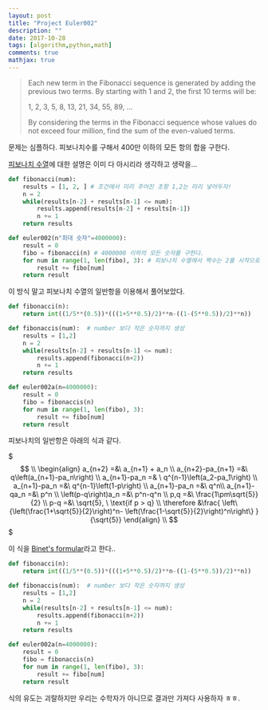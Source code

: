 ```yaml
---
layout: post
title: "Project Euler002"
description: ""
date: 2017-10-28
tags: [algorithm,python,math]
comments: true
mathjax: true
---
```


> Each new term in the Fibonacci sequence is generated by adding the previous two terms. By starting with 1 and 2, the first 10 terms will be:
>
> 1, 2, 3, 5, 8, 13, 21, 34, 55, 89, ...
>
> By considering the terms in the Fibonacci sequence whose values do not exceed four million, find the sum of the even-valued terms.

문제는 심플하다. 피보나치수를 구해서 400만 이하의 모든 항의 합을 구한다.

[피보나치 수열](https://en.wikipedia.org/wiki/Fibonacci_number)에 대한 설명은 이미 다 아시리라 생각하고 생략을...

```python
def fibonacci(num):  
    results = [1, 2, ] # 조건에서 미리 주어진 초항 1,2는 미리 넣어두자!
    n = 2
    while(results[n-2] + results[n-1] <= num):
        results.append(results[n-2] + results[n-1])
        n += 1
    return results

def euler002(n"최대 숫자"=4000000):
    result = 0
    fibo = fibonacci(n) # 4000000 이하의 모든 숫자를 구한다.
    for num in range(1, len(fibo), 3): # 피보나치 수열에서 짝수는 2를 시작으로 3개 단위로 나온다.
        result += fibo[num]
    return result

```



이 방식 말고 피보나치 수열의 일반항을 이용해서 풀어보았다.

```python
def fibonacci(n):
    return int((1/5**(0.5))*(((1+5**0.5)/2)**n-((1-(5**0.5))/2)**n))

def fibonaccis(num):  # number 보다 작은 숫자까지 생성
    results = [1,2]
    n = 2
    while(results[n-2] + results[n-1] <= num):
        results.append(fibonacci(n+2))
        n += 1
    return results

def euler002a(n=4000000):
    result = 0
    fibo = fibonaccis(n)
    for num in range(1, len(fibo), 3):
        result += fibo[num]
    return result
```



피보나치의 일반항은 아래의 식과 같다.

$$$
\\
\begin{align}
	a_{n+2} =&\ a_{n+1} + a_n \\
	a_{n+2}-pa_{n+1} =&\ q\left(a_{n+1}-pa_n\right) \\
	a_{n+1}-pa_n =& \ q^{n-1}\left(a_2-pa_1\right) \\
	a_{n+1}-pa_n =&\ q^{n-1}\left(1-p\right) \\
	a_{n+1}-pa_n =&\ q^n\\
	a_{n+1}-qa_n =&\ p^n \\
	\left(p-q\right)a_n =&\ p^n-q^n \\
	p,q =&\ \frac{1\pm\sqrt{5}}{2} \\
	p-q =&\ \sqrt{5}, \ \text{if p > q}  \\
	\therefore &\frac{
	\left\{\left(\frac{1+\sqrt{5}}{2}\right)^n- \left(\frac{1-\sqrt{5}}{2}\right)^n\right\}
	}{\sqrt{5}}
\end{align}
\\
$$$

이 식을 [Binet's formular](https://ko.wikipedia.org/wiki/자크_비네)라고 한다..

```python
def fibonacci(n):
    return int((1/5**(0.5))*(((1+5**0.5)/2)**n-((1-(5**0.5))/2)**n))

def fibonaccis(num):  # number 보다 작은 숫자까지 생성
    results = [1,2]
    n = 2
    while(results[n-2] + results[n-1] <= num):
        results.append(fibonacci(n+2))
        n += 1
    return results

def euler002a(n=4000000):
    result = 0
    fibo = fibonaccis(n)
    for num in range(1, len(fibo), 3):
        result += fibo[num]
    return result
```

식의 유도는 괴랄하지만 우리는 수학자가 아니므로 결과만 가져다 사용하자 ㅎㅎ.
